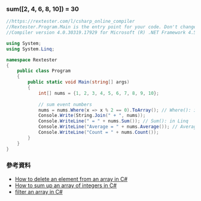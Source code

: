 ### sum([2, 4, 6, 8, 10]) = 30
```C#
//https://rextester.com/l/csharp_online_compiler
//Rextester.Program.Main is the entry point for your code. Don't change it.
//Compiler version 4.0.30319.17929 for Microsoft (R) .NET Framework 4.5

using System;
using System.Linq;

namespace Rextester
{
    public class Program
    {
        public static void Main(string[] args)
        {
            int[] nums = {1, 2, 3, 4, 5, 6, 7, 8, 9, 10};
            
            // sum event numbers
            nums = nums.Where(x => x % 2 == 0).ToArray(); // Where(): in Linq
            Console.Write(String.Join(" + ", nums));
            Console.WriteLine(" = " + nums.Sum()); // Sum(): in Linq
            Console.WriteLine("Average = " + nums.Average()); // Average(): in Linq
            Console.WriteLine("Count = " + nums.Count());
        }
    }
}
```

### 參考資料
- [How to delete an element from an array in C#](https://stackoverflow.com/questions/496896/how-to-delete-an-element-from-an-array-in-c-sharp)
- [How to sum up an array of integers in C#](https://stackoverflow.com/questions/2419343/how-to-sum-up-an-array-of-integers-in-c-sharp)
- [filter an array in C#](https://stackoverflow.com/questions/1912128/filter-an-array-in-c-sharp)
